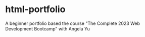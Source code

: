 # html-portfolio
A beginner portfolio based the course "The Complete 2023 Web Development Bootcamp" with Angela Yu
